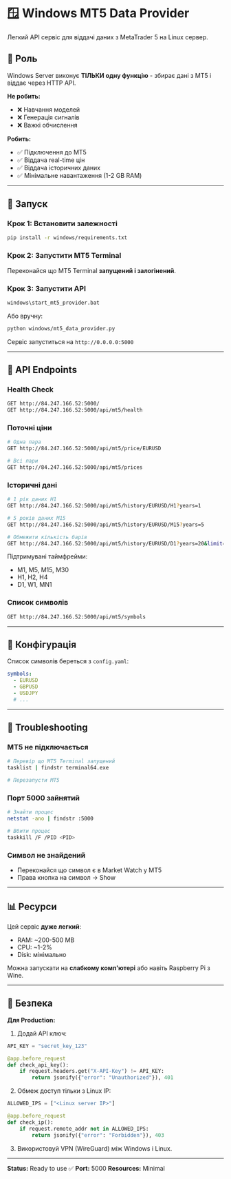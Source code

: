 # 🪟 Windows MT5 Data Provider

Легкий API сервіс для віддачі даних з MetaTrader 5 на Linux сервер.

## 🎯 Роль

Windows Server виконує **ТІЛЬКИ одну функцію** - збирає дані з MT5 і віддає через HTTP API.

**Не робить:**
- ❌ Навчання моделей
- ❌ Генерація сигналів
- ❌ Важкі обчислення

**Робить:**
- ✅ Підключення до MT5
- ✅ Віддача real-time цін
- ✅ Віддача історичних даних
- ✅ Мінімальне навантаження (1-2 GB RAM)

---

## 🚀 Запуск

### Крок 1: Встановити залежності
```bash
pip install -r windows/requirements.txt
```

### Крок 2: Запустити MT5 Terminal
Переконайся що MT5 Terminal **запущений і залогінений**.

### Крок 3: Запустити API
```bash
windows\start_mt5_provider.bat
```

Або вручну:
```bash
python windows/mt5_data_provider.py
```

Сервіс запуститься на `http://0.0.0.0:5000`

---

## 📡 API Endpoints

### Health Check
```bash
GET http://84.247.166.52:5000/
GET http://84.247.166.52:5000/api/mt5/health
```

### Поточні ціни
```bash
# Одна пара
GET http://84.247.166.52:5000/api/mt5/price/EURUSD

# Всі пари
GET http://84.247.166.52:5000/api/mt5/prices
```

### Історичні дані
```bash
# 1 рік даних H1
GET http://84.247.166.52:5000/api/mt5/history/EURUSD/H1?years=1

# 5 років даних M15
GET http://84.247.166.52:5000/api/mt5/history/EURUSD/M15?years=5

# Обмежити кількість барів
GET http://84.247.166.52:5000/api/mt5/history/EURUSD/D1?years=20&limit=5000
```

Підтримувані таймфрейми:
- M1, M5, M15, M30
- H1, H2, H4
- D1, W1, MN1

### Список символів
```bash
GET http://84.247.166.52:5000/api/mt5/symbols
```

---

## 🔧 Конфігурація

Список символів береться з `config.yaml`:
```yaml
symbols:
  - EURUSD
  - GBPUSD
  - USDJPY
  # ...
```

---

## 🐛 Troubleshooting

### MT5 не підключається
```bash
# Перевір що MT5 Terminal запущений
tasklist | findstr terminal64.exe

# Перезапусти MT5
```

### Порт 5000 зайнятий
```bash
# Знайти процес
netstat -ano | findstr :5000

# Вбити процес
taskkill /F /PID <PID>
```

### Символ не знайдений
- Переконайся що символ є в Market Watch у MT5
- Права кнопка на символ → Show

---

## 📊 Ресурси

Цей сервіс **дуже легкий**:
- RAM: ~200-500 MB
- CPU: ~1-2%
- Disk: мінімально

Можна запускати на **слабкому комп'ютері** або навіть Raspberry Pi з Wine.

---

## 🔐 Безпека

**Для Production:**
1. Додай API ключ:
```python
API_KEY = "secret_key_123"

@app.before_request
def check_api_key():
    if request.headers.get("X-API-Key") != API_KEY:
        return jsonify({"error": "Unauthorized"}), 401
```

2. Обмеж доступ тільки з Linux IP:
```python
ALLOWED_IPS = ["<Linux server IP>"]

@app.before_request
def check_ip():
    if request.remote_addr not in ALLOWED_IPS:
        return jsonify({"error": "Forbidden"}), 403
```

3. Використовуй VPN (WireGuard) між Windows і Linux.

---

**Status:** Ready to use ✅
**Port:** 5000
**Resources:** Minimal
